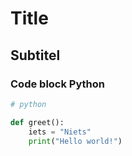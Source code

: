 # Title

## Subtitel

### Code block Python
```python
# python

def greet():
    iets = "Niets"
    print("Hello world!")
```
